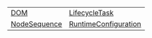 |                                                                                              |                                                                                                              |
| -------------------------------------------------------------------------------------------- | ------------------------------------------------------------------------------------------------------------ |
| [DOM](https://hamedfathi.gitbook.io/aurelia-2-doc-api/runtime/literal/dom)                   | [LifecycleTask](https://hamedfathi.gitbook.io/aurelia-2-doc-api/runtime/literal/lifecycletask)               |
| [NodeSequence](https://hamedfathi.gitbook.io/aurelia-2-doc-api/runtime/literal/nodesequence) | [RuntimeConfiguration](https://hamedfathi.gitbook.io/aurelia-2-doc-api/runtime/literal/runtimeconfiguration) |